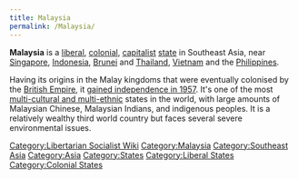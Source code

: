 ```yaml
---
title: Malaysia
permalink: /Malaysia/
---
```


**Malaysia** is a [liberal](Liberalism "wikilink"),
[colonial](Colonialism "wikilink"), [capitalist](Capitalism "wikilink")
[state](List_of_States "wikilink") in Southeast Asia, near
[Singapore](Singapore "wikilink"), [Indonesia](Indonesia "wikilink"),
[Brunei](Brunei "wikilink") and [Thailand](Thailand "wikilink"),
[Vietnam](Vietnam "wikilink") and the
[Philippines](Philippines "wikilink").

Having its origins in the Malay kingdoms that were eventually colonised
by the [British Empire](British_Empire "wikilink"), it [gained
independence in 1957](Decolonisation "wikilink"). It's one of the most
[multi-cultural and multi-ethnic](Ethnic_Diversity "wikilink") states in
the world, with large amounts of Malaysian Chinese, Malaysian Indians,
and indigenous peoples. It is a relatively wealthy third world country
but faces several severe environmental issues.

[Category:Libertarian Socialist
Wiki](Category:Libertarian_Socialist_Wiki "wikilink")
[Category:Malaysia](Category:Malaysia "wikilink") [Category:Southeast
Asia](Category:Southeast_Asia "wikilink")
[Category:Asia](Category:Asia "wikilink")
[Category:States](Category:States "wikilink") [Category:Liberal
States](Category:Liberal_States "wikilink") [Category:Colonial
States](Category:Colonial_States "wikilink")